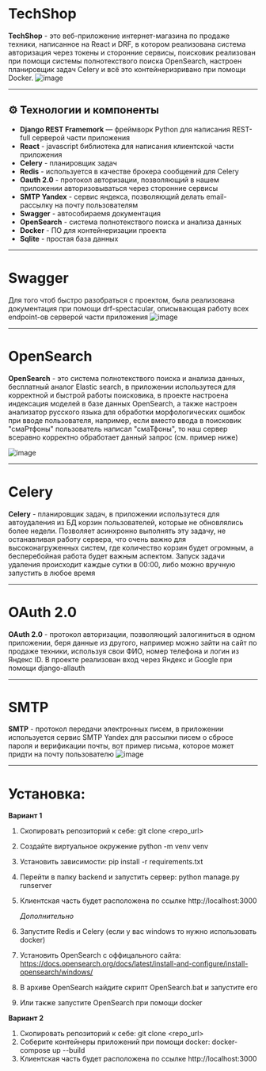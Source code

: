 # TechShop
**TechShop** - это веб-приложение интернет-магазина по продаже техники, написанное на React и DRF, в котором реализована система авторизация через токены и сторонние сервисы,
поисковик реализован при помощи системы полнотекствого поиска OpenSearch, настроен планировщик задач Celery и всё это контейнеризривано при помощи Docker.
![image](https://github.com/user-attachments/assets/d19146de-2626-4d87-8d41-25d6aae3176e)

---
## ⚙️ Технологии и компоненты

- **Django REST Framemork** — фреймворк Python для написания REST-full серверой части приложения
- **React** - javascript библиотека для написания клиентской части приложения
- **Celery** - планировщик задач
- **Redis** - используется в качестве брокера сообщений для Celery
- **Oauth 2.0** - протокол авторизации, позволяющий в нашем приложении авторизовываться через сторонние сервисы
- **SMTP Yandex** - cервис яндекса, позволяющий делать email-рассылку на почту пользователям
- **Swagger** - автособираемя документация
- **OpenSearch** - система полнотекствого поиска и анализа данных
- **Docker** - ПО для контейнеризации проекта
- **Sqlite** - простая база данных
  
---

# Swagger
Для того чтоб быстро разобраться с проектом, была реализована документация при помощи drf-spectacular, описывающая работу всех endpoint-ов серверой части приложения
![image](https://github.com/user-attachments/assets/392ba2ce-b803-4f52-9e9d-78a3c4b49c1e)

---

# OpenSearch
**OpenSearch** - это система полнотекствого поиска и анализа данных, бесплатный аналог Elastic search, в приложении использутеся для корректной и быстрой работы поисковика,
в проекте настроена индексация моделей в базе данных OpenSearch, а также настроен анализатор русского языка для 
обработки морфологических ошибок при вводе пользователя, например, если вместо ввода в поисковик "смаРтфоны" пользователь написал "смаТфоны",
то наш сервер всеравно корректно обработает данный запрос (см. пример ниже)

![image](https://github.com/user-attachments/assets/42c76151-11b7-4c25-91b8-4cd11c2edda3)

---

# Celery
**Celery** - планировщик задач, в приложении использутеся для автоудаления из БД корзин пользователей, которые не обновлялись более недели.
Позволяет асинхронно выполнять эту задачу, не останавливая работу сервера, что очень важно для высоконагруженных систем, где количество корзин будет огромным,
а бесперебойная работа будет важным аспектом. Запуск задачи удаления происходит каждые сутки в 00:00, либо можно вручную запустить в любое время

---

# OAuth 2.0
**OAuth 2.0** - протокол авторизации, позволяющий залогиниться в одном приложении, беря данные из другого, например можно зайти на сайт по продаже техники, используя свои ФИО, номер телефона и логин из Яндекс ID.
В проекте реализован вход через Яндекс и Google при помощи django-allauth

---

# SMTP
**SMTP** - протокол передачи электронных писем, в приложении используется сервис SMTP Yandex для рассылки писем о сбросе пароля и верификации почты, вот пример письма, которое может придти на почту пользователю
![image](https://github.com/user-attachments/assets/e2b23891-6dbc-4d00-9f76-c2d377849cd9)

---
# Установка:

**Вариант 1**
1. Скопировать репозиторий к себе: git clone <repo_url>
2. Cоздайте виртуальное окружение python -m venv venv
3. Установить зависимости: pip install -r requirements.txt
4. Перейти в папку backend и запустить сервер: python manage.py runserver
5. Клиентская часть будет расположена по ссылке http://localhost:3000
   
   *Дополнительно*

7. Запустите Redis и Celery (если у вас windows то нужно использовать docker)
8. Установить OpenSearch с оффицального сайта: https://docs.opensearch.org/docs/latest/install-and-configure/install-opensearch/windows/
9. В архиве OpenSearch найдите скрипт OpenSearch.bat и запустите его
10. Или также запустите OpenSearch при помощи docker

**Вариант 2**
1. Скопировать репозиторий к себе: git clone <repo_url>
2. Соберите контейнеры приложений при помощи docker: docker-compose up --build
3. Клиентская часть будет расположена по ссылке http://localhost:3000
